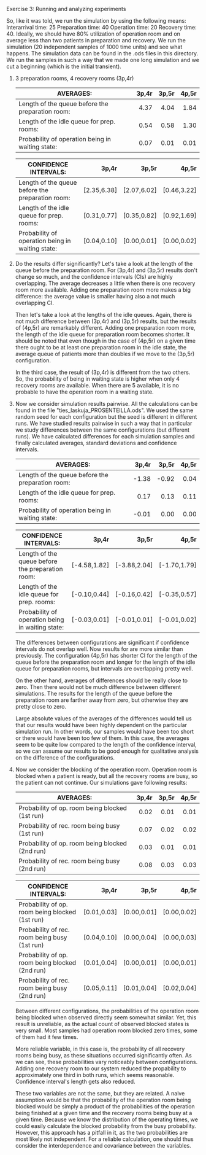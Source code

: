 Exercise 3: Running and analyzing experiments

So, like it was told, we run the simulation by using the following means:
  Interarrival time: 25
  Preparation time:  40
  Operation time:    20
  Recovery time:     40.
Ideally, we should have 80% utilization of operation room and on average less than two 
patients in preparation and recovery. We run the simulation (20 independent samples of
1000 time units) and see what happens. The simulation data can be found in the .ods files
in this directory. We run the samples in such a way that we made one long simulation and
we cut a beginning (which is the initial transient).

1. 3 preparation rooms, 4 recovery rooms (3p,4r)
    
   AVERAGES:                                         |  3p,4r        |  3p,5r       |  4p,5r
    ------------------------------------------------ | -------------:| ------------:| ------:
   Length of the queue before the preparation room:  |  4.37         |  4.04        |  1.84
   Length of the idle queue for prep. rooms:         |  0.54         |  0.58        |  1.30
   Probability of operation being in waiting state:  |  0.07         |  0.01        |  0.01
   
   CONFIDENCE INTERVALS:                             |  3p,4r        |  3p,5r       |  4p,5r 
    ------------------------------------------------ | -------------:| ------------:| ------:
   Length of the queue before the preparation room:  |  [2.35,6.38]  |  [2.07,6.02] |  [0.46,3.22]
   Length of the idle queue for prep. rooms:         |  [0.31,0.77]  |  [0.35,0.82] |  [0.92,1.69]
   Probability of operation being in waiting state:  |  [0.04,0.10]  |  [0.00,0.01] |  [0.00,0.02]

2. Do the results differ significantly?
   Let's take a look at the length of the queue before the preparation room. For (3p,4r) and (3p,5r)
   results don't change so much, and the confidence intervals (CIs) are highly overlapping. The 
   average decreases a little when there is one recovery room more available. Adding one 
   preparation room more makes a big difference: the average value is smaller having also a not
   much overlapping CI.
   
   Then let's take a look at the lengths of the idle queues. Again, there is not much difference
   between (3p,4r) and (3p,5r) results, but the results of (4p,5r) are remarkably different. Adding
   one preparation room more, the length of the idle queue for preparation room becomes shorter.
   It should be noted that even though in the case of (4p,5r) on a given time there ought to be at
   least one preparation room in the idle state, the average queue of patients more than doubles if
   we move to the (3p,5r) configuration.
   
   In the third case, the result of (3p,4r) is different from the two others. So, the probability 
   of being in waiting state is higher when only 4 recovery rooms are available. When there are 5 
   available, it is no probable to have the operation room in a waiting state.
   
3. Now we consider simulation results pairwise. All the calculations can be found in
   the file "ties_laskuja_PROSENTEILLA.ods". We used the same random seed for each
   configuration but the seed is different in different runs. We have studied results 
   pairwise in such a way that in particular we study differences between the same 
   configurations (but different runs). 
   We have calculated differences for each simulation samples and finally calculated
   averages, standard deviations and confidence intervals.

   AVERAGES:                                         |  3p,4r        |  3p,5r       |  4p,5r 
    ------------------------------------------------ | -------------:| ------------:| ------:
   Length of the queue before the preparation room:  |  -1.38        |  -0.92       |  0.04
   Length of the idle queue for prep. rooms:         |  0.17         |  0.13        |  0.11
   Probability of operation being in waiting state:  |  -0.01        |  0.00        |  0.00
   
   CONFIDENCE INTERVALS:                             |  3p,4r        |  3p,5r       |  4p,5r 
    ------------------------------------------------ | -------------:| ------------:| ------:
   Length of the queue before the preparation room:  |  [-4.58,1.82] |  [-3.88,2.04]|  [-1.70,1.79]
   Length of the idle queue for prep. rooms:         |  [-0.10,0.44] |  [-0.16,0.42]|  [-0.35,0.57]
   Probability of operation being in waiting state:  |  [-0.03,0.01] |  [-0.01,0.01]|  [-0.01,0.02]

   The differences between configurations are significant if confidence intervals do not overlap
   well. Now results for are more similar than previously. The configuration (4p,5r) has shorter
   CI for the length of the queue before the preparation room and longer for the length of the idle
   queue for preparation rooms, but intervals are overlapping pretty well. 

   On the other hand, averages of differences should be really close to zero. Then there would not 
   be much difference between different simulations. The results for the length of the queue before
   the preparation room are farther away from zero, but otherwise they are pretty close to zero.
   
   Large absolute values of the averages of the differences would tell us that our results would 
   have been highly dependent on the particular simulation run. In other words, our samples would
   have been too short or there would have been too few of them. In this case, the averages seem to
   be quite low compared to the length of the confidence interval, so we can assume our results to
   be good enough for qualitative analysis on the difference of the configurations.


4. Now we consider the blocking of the operation room. Operation room is blocked when a patient is
   ready, but all the recovery rooms are busy, so the patient can not continue. Our simulations gave
   following results:
   

   AVERAGES:                                         |  3p,4r        |  3p,5r       |  4p,5r 
    ------------------------------------------------ | -------------:| ------------:| ------:
   Probability of op. room being blocked (1st run)   |  0.02         |  0.01        |  0.01
   Probability of rec. room being busy  (1st run)    |  0.07         |  0.02        |  0.02
   Probability of op. room being blocked (2nd run)   |	0.03         |  0.01        |  0.01
   Probability of rec. room being busy  (2nd run)    |  0.08         |  0.03        |  0.03
   
   CONFIDENCE INTERVALS:                             |  3p,4r        |  3p,5r       |  4p,5r 
    ------------------------------------------------ | -------------:| ------------:| ------:
   Probability of op. room being blocked (1st run)   |  [0.01,0.03]  |  [0.00,0.01] |  [0.00,0.02]
   Probability of rec. room being busy  (1st run)    |  [0.04,0.10]  |  [0.00,0.04] |  [0.00,0.03]
   Probability of op. room being blocked (2nd run)   |	[0.01,0.04]  |  [0.00,0.01] |  [0.00,0.01]
   Probability of rec. room being busy  (2nd run)    |  [0.05,0.11]  |  [0.01,0.04] |  [0.02,0.04]

   Between different configurations, the probabilities of the operation room being blocked when
   observed directly seem somewhat similar. Yet, this result is unreliable, as the actual count of
   observed blocked states is very small. Most samples had operation room blocked zero times, some
   of them had it few times.
   
   More reliable variable, in this case is, the probability of all recovery rooms being busy, as these
   situations occurred significantly often. As we can see, these probabilities vary noticeably between
   configurations. Adding one recovery room to our system reduced the propability to approximately one
   third in both runs, which seems reasonable. Confidence interval's length gets also reduced.
   
   These two variables are not the same, but they are related. A naive assumption would be that the 
   probability of the operation room being blocked would be simply a product of the probabilities of the
   operation being finished at a given time and the recovery rooms being busy at a given time. Because
   we know the distribution of the operating times, we could easily calculate the blocked probability
   from the busy probability. However, this approach has a pitfall in it, as the two probabilities are
   most likely not independent. For a reliable calculation, one should thus consider the interdependence
   and covariance between the variables.